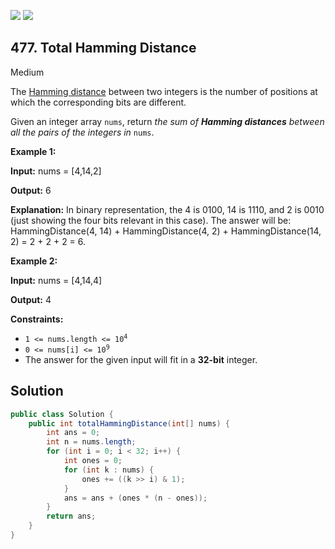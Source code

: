 [![](https://img.shields.io/github/stars/javadev/LeetCode-in-Java?label=Stars&style=flat-square)](https://github.com/javadev/LeetCode-in-Java)
[![](https://img.shields.io/github/forks/javadev/LeetCode-in-Java?label=Fork%20me%20on%20GitHub%20&style=flat-square)](https://github.com/javadev/LeetCode-in-Java/fork)

## 477\. Total Hamming Distance

Medium

The [Hamming distance](https://en.wikipedia.org/wiki/Hamming_distance) between two integers is the number of positions at which the corresponding bits are different.

Given an integer array `nums`, return _the sum of **Hamming distances** between all the pairs of the integers in_ `nums`.

**Example 1:**

**Input:** nums = [4,14,2]

**Output:** 6

**Explanation:** In binary representation, the 4 is 0100, 14 is 1110, and 2 is 0010 (just showing the four bits relevant in this case). The answer will be: HammingDistance(4, 14) + HammingDistance(4, 2) + HammingDistance(14, 2) = 2 + 2 + 2 = 6.

**Example 2:**

**Input:** nums = [4,14,4]

**Output:** 4

**Constraints:**

*   <code>1 <= nums.length <= 10<sup>4</sup></code>
*   <code>0 <= nums[i] <= 10<sup>9</sup></code>
*   The answer for the given input will fit in a **32-bit** integer.

## Solution

```java
public class Solution {
    public int totalHammingDistance(int[] nums) {
        int ans = 0;
        int n = nums.length;
        for (int i = 0; i < 32; i++) {
            int ones = 0;
            for (int k : nums) {
                ones += ((k >> i) & 1);
            }
            ans = ans + (ones * (n - ones));
        }
        return ans;
    }
}
```